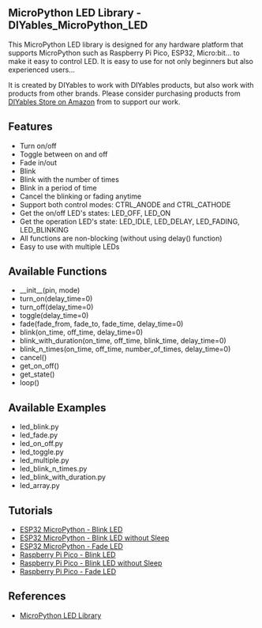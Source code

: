 ## MicroPython LED Library - DIYables_MicroPython_LED
This MicroPython LED library is designed for any hardware platform that supports MicroPython such as Raspberry Pi Pico, ESP32, Micro:bit... to make it easy to control LED. It is easy to use for not only beginners but also experienced users... 

It is created by DIYables to work with DIYables products, but also work with products from other brands. Please consider purchasing products from [DIYables Store on Amazon](https://amazon.com/diyables) from to support our work.



Features
----------------------------
* Turn on/off
* Toggle between on and off
* Fade in/out
* Blink
* Blink with the number of times
* Blink in a period of time
* Cancel the blinking or fading anytime
* Support both control modes: CTRL_ANODE and CTRL_CATHODE
* Get the on/off LED's states: LED_OFF, LED_ON
* Get the operation LED's state: LED_IDLE, LED_DELAY, LED_FADING, LED_BLINKING
* All functions are non-blocking (without using delay() function)
* Easy to use with multiple LEDs



Available Functions
----------------------------
* \_\_init\_\_(pin, mode)
* turn_on(delay_time=0)
* turn_off(delay_time=0)
* toggle(delay_time=0)
* fade(fade_from, fade_to, fade_time, delay_time=0)
* blink(on_time, off_time, delay_time=0)
* blink_with_duration(on_time, off_time, blink_time, delay_time=0)
* blink_n_times(on_time, off_time, number_of_times, delay_time=0)
* cancel()
* get_on_off()
* get_state()
* loop()



Available Examples
----------------------------
* led_blink.py
* led_fade.py
* led_on_off.py
* led_toggle.py
* led_multiple.py
* led_blink_n_times.py
* led_blink_with_duration.py
* led_array.py



Tutorials
----------------------------
* [ESP32 MicroPython - Blink LED](https://newbiely.com/tutorials/esp32-micropython/esp32-micropython-blink-led)
* [ESP32 MicroPython - Blink LED without Sleep](https://newbiely.com/tutorials/esp32-micropython/esp32-micropython-blink-led-without-sleep)
* [ESP32 MicroPython - Fade LED](https://newbiely.com/tutorials/esp32-micropython/esp32-micropython-fade-led)
* [Raspberry Pi Pico - Blink LED](https://newbiely.com/tutorials/raspberry-pico/raspberry-pi-pico-blink-led)
* [Raspberry Pi Pico - Blink LED without Sleep](https://newbiely.com/tutorials/raspberry-pico/raspberry-pi-pico-blink-led-without-sleep)
* [Raspberry Pi Pico - Fade LED](https://newbiely.com/tutorials/raspberry-pico/raspberry-pi-pico-fade-led)


References
----------------------------
* [MicroPython LED Library](https://newbiely.com/tutorials/micropython/micropython-led-library)
